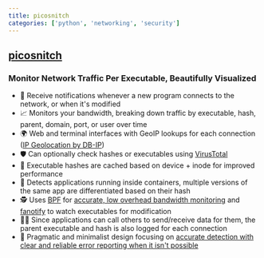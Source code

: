 ```yaml
---
title: picosnitch
categories: ['python', 'networking', 'security']
---
```

## [picosnitch](https://github.com/elesiuta/picosnitch)

### Monitor Network Traffic Per Executable, Beautifully Visualized

- 🔔 Receive notifications whenever a new program connects to the network, or when it's modified
- 📈 Monitors your bandwidth, breaking down traffic by executable, hash, parent, domain, port, or user over time
- 🌍 Web and terminal interfaces with GeoIP lookups for each connection ([IP Geolocation by DB-IP](https://db-ip.com))
- 🛡️ Can optionally check hashes or executables using [VirusTotal](https://www.virustotal.com)
- 🚀 Executable hashes are cached based on device + inode for improved performance
- 🐳 Detects applications running inside containers, multiple versions of the same app are differentiated based on their hash
- 🕵️ Uses [BPF](https://ebpf.io/) for [accurate, low overhead bandwidth monitoring](https://www.gcardone.net/2020-07-31-per-process-bandwidth-monitoring-on-Linux-with-bpftrace/) and [fanotify](https://man7.org/linux/man-pages/man7/fanotify.7.html) to watch executables for modification
- 👨‍👦 Since applications can call others to send/receive data for them, the parent executable and hash is also logged for each connection
- 🧰 Pragmatic and minimalist design focusing on [accurate detection with clear and reliable error reporting when it isn't possible](#limitations)
